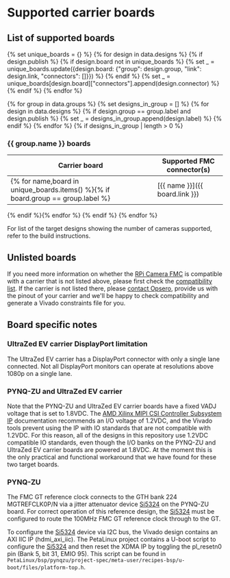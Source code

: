 # Supported carrier boards

## List of supported boards

{% set unique_boards = {} %}
{% for design in data.designs %}
    {% if design.publish %}
        {% if design.board not in unique_boards %}
            {% set _ = unique_boards.update({design.board: {"group": design.group, "link": design.link, "connectors": []}}) %}
        {% endif %}
        {% set _ = unique_boards[design.board]["connectors"].append(design.connector) %}
    {% endif %}
{% endfor %}

{% for group in data.groups %}
    {% set designs_in_group = [] %}
    {% for design in data.designs %}
        {% if design.group == group.label and design.publish %}
            {% set _ = designs_in_group.append(design.label) %}
        {% endif %}
    {% endfor %}
    {% if designs_in_group | length > 0 %}
### {{ group.name }} boards

| Carrier board       | Supported FMC connector(s)    |
|---------------------|--------------|
{% for name,board in unique_boards.items() %}{% if board.group == group.label %}| [{{ name }}]({{ board.link }}) | {% for connector in board.connectors %}{{ connector }} {% endfor %} |
{% endif %}{% endfor %}
{% endif %}
{% endfor %}

For list of the target designs showing the number of cameras supported, refer to the build instructions.

## Unlisted boards

If you need more information on whether the [RPi Camera FMC] is compatible with a carrier that is not 
listed above, please first check the [compatibility list]. If the carrier is not listed there, please 
[contact Opsero], provide us with the pinout of your carrier and we'll be happy to check compatibility 
and generate a Vivado constraints file for you.

## Board specific notes

### UltraZed EV carrier DisplayPort limitation

The UltraZed EV carrier has a DisplayPort connector with only a single lane connected. Not all
DisplayPort monitors can operate at resolutions above 1080p on a single lane.

### PYNQ-ZU and UltraZed EV carrier

Note that the PYNQ-ZU and UltraZed EV carrier boards have a fixed VADJ voltage that is set to 1.8VDC. The 
[AMD Xilinx MIPI CSI Controller Subsystem IP] documentation recommends an I/O voltage of 1.2VDC, and the 
Vivado tools prevent using the IP with IO standards that are not compatible with 1.2VDC. For this reason,
all of the designs in this repository use 1.2VDC compatible IO standards, even though the I/O banks on the 
PYNQ-ZU and UltraZed EV carrier boards are powered at 1.8VDC. At the moment this is the only practical and
functional workaround that we have found for these two target boards.

### PYNQ-ZU

The FMC GT reference clock connects to the GTH bank 224 MGTREFCLK0P/N via a jitter attenuator device [Si5324] 
on the PYNQ-ZU board. For correct operation of this reference design, the [Si5324] must be configured to route 
the 100MHz FMC GT reference clock through to the GT.

To configure the [Si5324] device via I2C bus, the Vivado design contains an AXI IIC IP (hdmi_axi_iic).
The PetaLinux project contains a U-boot script to configure the [Si5324] and then reset the XDMA IP by 
toggling the pl_resetn0 pin (Bank 5, bit 31, EMIO 95). This script can be found in 
`PetaLinux/bsp/pynqzu/project-spec/meta-user/recipes-bsp/u-boot/files/platform-top.h`.

[contact Opsero]: https://opsero.com/contact-us
[RPi Camera FMC]: https://camerafmc.com/docs/rpi-camera-fmc/overview/
[compatibility list]: https://camerafmc.com/docs/rpi-camera-fmc/compatibility/
[AMD Xilinx MIPI CSI Controller Subsystem IP]: https://docs.xilinx.com/r/en-US/pg202-mipi-dphy
[Si5324]: https://www.skyworksinc.com/-/media/Skyworks/SL/documents/public/data-sheets/Si5324.pdf
